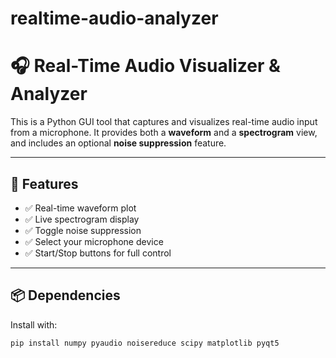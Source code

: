# realtime-audio-analyzer
# 🎧 Real-Time Audio Visualizer & Analyzer

This is a Python GUI tool that captures and visualizes real-time audio input from a microphone.
It provides both a **waveform** and a **spectrogram** view, and includes an optional **noise suppression** feature.

---

## 🚀 Features

- ✅ Real-time waveform plot
- ✅ Live spectrogram display
- ✅ Toggle noise suppression
- ✅ Select your microphone device
- ✅ Start/Stop buttons for full control

---

## 📦 Dependencies

Install with:

```bash
pip install numpy pyaudio noisereduce scipy matplotlib pyqt5
